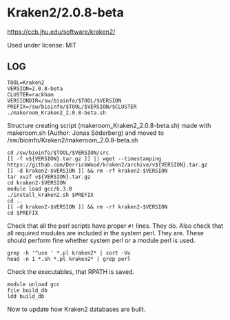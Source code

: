 Kraken2/2.0.8-beta
==================

<https://ccb.jhu.edu/software/kraken2/>

Used under license:
MIT

LOG
---

    TOOL=Kraken2
    VERSION=2.0.8-beta
    CLUSTER=rackham
    VERSIONDIR=/sw/bioinfo/$TOOL/$VERSION
    PREFIX=/sw/bioinfo/$TOOL/$VERSION/$CLUSTER
    ./makeroom_Kraken2_2.0.8-beta.sh

Structure creating script (makeroom_Kraken2_2.0.8-beta.sh) made with makeroom.sh (Author: Jonas Söderberg) and moved to /sw/bioinfo/Kraken2/makeroom_2.0.8-beta.sh

    cd /sw/bioinfo/$TOOL/$VERSION/src
    [[ -f v${VERSION}.tar.gz ]] || wget --timestamping https://github.com/DerrickWood/kraken2/archive/v${VERSION}.tar.gz
    [[ -d kraken2-$VERSION ]] && rm -rf kraken2-$VERSION
    tar xvzf v${VERSION}.tar.gz
    cd kraken2-$VERSION
    module load gcc/6.3.0
    ./install_kraken2.sh $PREFIX
    cd ..
    [[ -d kraken2-$VERSION ]] && rm -rf kraken2-$VERSION
    cd $PREFIX

Check that all the perl scripts have proper `#!` lines.  They do.  Also check
that all required modules are included in the system perl.  They are.  These
should perform fine whether system perl or a module perl is used.

    grep -h '^use ' *.pl kraken2* | sort -Vu
    head -n 1 *.sh *.pl kraken2* | grep perl

Check the executables, that RPATH is saved.

    module unload gcc
    file build_db
    ldd build_db

Now to update how Kraken2 databases are built.

